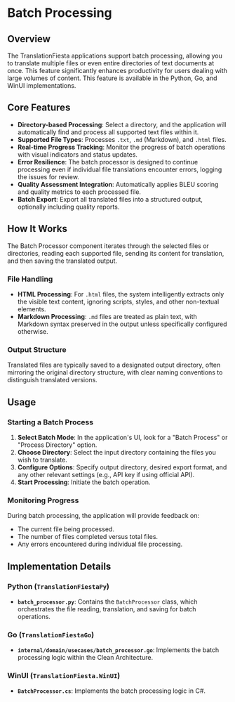 # Batch Processing

## Overview

The TranslationFiesta applications support batch processing, allowing you to translate multiple files or even entire directories of text documents at once. This feature significantly enhances productivity for users dealing with large volumes of content. This feature is available in the Python, Go, and WinUI implementations.

## Core Features

- **Directory-based Processing**: Select a directory, and the application will automatically find and process all supported text files within it.
- **Supported File Types**: Processes `.txt`, `.md` (Markdown), and `.html` files.
- **Real-time Progress Tracking**: Monitor the progress of batch operations with visual indicators and status updates.
- **Error Resilience**: The batch processor is designed to continue processing even if individual file translations encounter errors, logging the issues for review.
- **Quality Assessment Integration**: Automatically applies BLEU scoring and quality metrics to each processed file.
- **Batch Export**: Export all translated files into a structured output, optionally including quality reports.

## How It Works

The Batch Processor component iterates through the selected files or directories, reading each supported file, sending its content for translation, and then saving the translated output.

### File Handling

- **HTML Processing**: For `.html` files, the system intelligently extracts only the visible text content, ignoring scripts, styles, and other non-textual elements.
- **Markdown Processing**: `.md` files are treated as plain text, with Markdown syntax preserved in the output unless specifically configured otherwise.

### Output Structure

Translated files are typically saved to a designated output directory, often mirroring the original directory structure, with clear naming conventions to distinguish translated versions.

## Usage

### Starting a Batch Process

1. **Select Batch Mode**: In the application's UI, look for a "Batch Process" or "Process Directory" option.
2. **Choose Directory**: Select the input directory containing the files you wish to translate.
3. **Configure Options**: Specify output directory, desired export format, and any other relevant settings (e.g., API key if using official API).
4. **Start Processing**: Initiate the batch operation.

### Monitoring Progress

During batch processing, the application will provide feedback on:
- The current file being processed.
- The number of files completed versus total files.
- Any errors encountered during individual file processing.

## Implementation Details

### Python (`TranslationFiestaPy`)
- **`batch_processor.py`**: Contains the `BatchProcessor` class, which orchestrates the file reading, translation, and saving for batch operations.

### Go (`TranslationFiestaGo`)
- **`internal/domain/usecases/batch_processor.go`**: Implements the batch processing logic within the Clean Architecture.

### WinUI (`TranslationFiesta.WinUI`)
- **`BatchProcessor.cs`**: Implements the batch processing logic in C#.